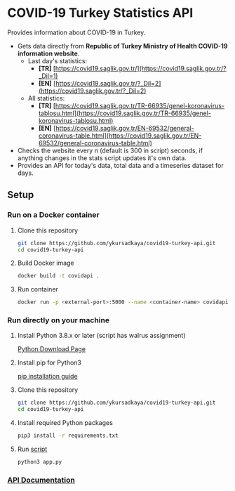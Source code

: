 # COVID-19 Turkey Statistics API

Provides information about COVID-19 in Turkey.

- Gets data directly from **Republic of Turkey Ministry of Health COVID-19 information website**.
  - Last day's statistics:
    - **[TR]** [https://covid19.saglik.gov.tr/](https://covid19.saglik.gov.tr/?_Dil=1)
    - **[EN]** [https://covid19.saglik.gov.tr/?_Dil=2](https://covid19.saglik.gov.tr/?_Dil=2)
  - All statistics:
    - **[TR]** [https://covid19.saglik.gov.tr/TR-66935/genel-koronavirus-tablosu.html](https://covid19.saglik.gov.tr/TR-66935/genel-koronavirus-tablosu.html)
    - **[EN]** [https://covid19.saglik.gov.tr/EN-69532/general-coronavirus-table.html](https://covid19.saglik.gov.tr/EN-69532/general-coronavirus-table.html)
- Checks the website every n (default is 300 in script) seconds, if anything changes in the stats script updates it's own data.
- Provides an API for today's data, total data and a timeseries dataset for days.



## Setup

### Run on a Docker container

1. Clone this repository

   ```bash
   git clone https://github.com/ykursadkaya/covid19-turkey-api.git
   cd covid19-turkey-api
   ```

2. Build Docker image

   ```bash
   docker build -t covidapi .
   ```

3. Run container

   ```bash
   docker run -p <external-port>:5000 --name <container-name> covidapi
   ```



### Run directly on your machine

1. Install Python 3.8.x or later (script has walrus assignment)

   [Python Download Page](https://www.python.org/downloads/)

2. Install pip for Python3

   [pip installation guide](https://pip.pypa.io/en/stable/installing/)

3. Clone this repository

   ```bash
   git clone https://github.com/ykursadkaya/covid19-turkey-api.git
   cd covid19-turkey-api
   ```

4. Install required Python packages

   ```bash
   pip3 install -r requirements.txt
   ```

5. Run [script](./covidbot.py)

   ```bash
   python3 app.py
   ```



### [API Documentation](./APIDOC.md)